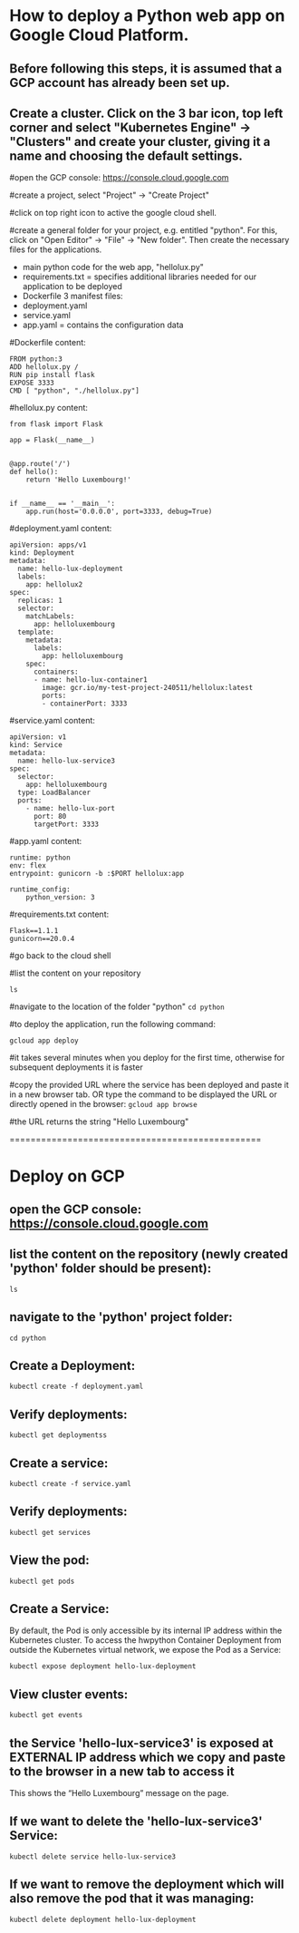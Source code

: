 # How to deploy a Python web app on Google Cloud Platform.
## Before following this steps, it is assumed that a GCP account has already been set up.

## Create a cluster. Click on the 3 bar icon, top left corner and select "Kubernetes Engine" -> "Clusters" and create your cluster, giving it a name and choosing the default settings.

#open the GCP console: https://console.cloud.google.com

#create a project, select "Project" -> "Create Project"

#click on top right icon to active the google cloud shell.

#create a general folder for your project, e.g. entitled "python". For this, click on "Open Editor" -> "File" -> "New folder". Then create the necessary files for the applications. 
- main python code for the web app, "hellolux.py"
- requirements.txt = specifies additional libraries needed for our application to be deployed
- Dockerfile
3 manifest files:
- deployment.yaml
- service.yaml
- app.yaml = contains the configuration data


#Dockerfile content:
```
FROM python:3
ADD hellolux.py /
RUN pip install flask
EXPOSE 3333
CMD [ "python", "./hellolux.py"]
```

#hellolux.py content:
```
from flask import Flask

app = Flask(__name__)


@app.route('/')
def hello():
    return 'Hello Luxembourg!'


if __name__ == '__main__':
    app.run(host='0.0.0.0', port=3333, debug=True)
```

#deployment.yaml content:
```
apiVersion: apps/v1
kind: Deployment
metadata:
  name: hello-lux-deployment
  labels:
    app: hellolux2
spec:
  replicas: 1
  selector:
    matchLabels:
      app: helloluxembourg
  template:
    metadata:
      labels:
        app: helloluxembourg
    spec:
      containers:
      - name: hello-lux-container1
        image: gcr.io/my-test-project-240511/hellolux:latest
        ports:
        - containerPort: 3333
```
#service.yaml content:
```
apiVersion: v1
kind: Service
metadata:
  name: hello-lux-service3
spec:
  selector:
    app: helloluxembourg
  type: LoadBalancer
  ports:
    - name: hello-lux-port
      port: 80
      targetPort: 3333
```
#app.yaml content:
```
runtime: python
env: flex 
entrypoint: gunicorn -b :$PORT hellolux:app

runtime_config:
    python_version: 3
```  

#requirements.txt content:
``` 
Flask==1.1.1
gunicorn==20.0.4
``` 

#go back to the cloud shell

#list the content on your repository

```ls```

#navigate to the location of the folder "python"
```cd python```

#to deploy the application, run the following command:

```gcloud app deploy```

#it takes several minutes when you deploy for the first time, otherwise for subsequent deployments it is faster

#copy the provided URL where the service has been deployed and paste it in a new browser tab. OR type the command to be displayed the URL or directly opened in the browser:
```gcloud app browse```

#the URL returns the string "Hello Luxembourg"

================================================

# Deploy on GCP

## open the GCP console: https://console.cloud.google.com

## list the content on the repository (newly created 'python' folder should be present):

```ls```

## navigate to the 'python' project folder:

```cd python```

## Create a Deployment: 

```kubectl create -f deployment.yaml```

## Verify deployments:

```kubectl get deploymentss```

## Create a service: 

```kubectl create -f service.yaml```

## Verify deployments:

```kubectl get services```

## View the pod:

```kubectl get pods```

## Create a Service:
By default, the Pod is only accessible by its internal IP address within the Kubernetes cluster. 
To access the hwpython Container Deployment from outside the Kubernetes virtual network, we expose the Pod as a Service:

```kubectl expose deployment hello-lux-deployment```

## View cluster events:

```kubectl get events```

## the Service 'hello-lux-service3' is exposed at EXTERNAL IP address which we copy and paste to the browser in a new tab to access it

This shows the “Hello Luxembourg” message on the page.

## If we want to delete the 'hello-lux-service3' Service:

```kubectl delete service hello-lux-service3```

## If we want to remove the deployment which will also remove the pod that it was managing:

`kubectl delete deployment hello-lux-deployment`

